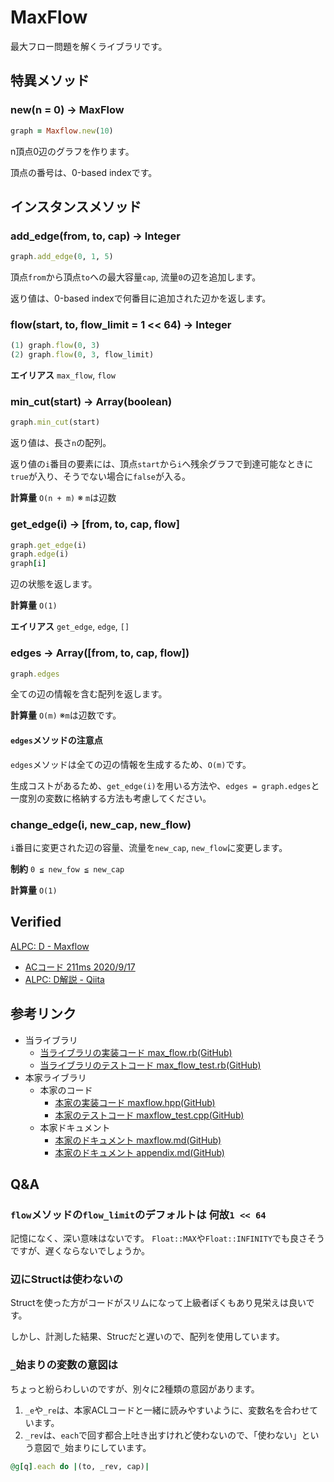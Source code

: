 # MaxFlow

最大フロー問題を解くライブラリです。

## 特異メソッド

### new(n = 0) -> MaxFlow

```ruby
graph = Maxflow.new(10)
```

n頂点0辺のグラフを作ります。

頂点の番号は、0-based indexです。

## インスタンスメソッド

### add_edge(from, to, cap) -> Integer

```ruby
graph.add_edge(0, 1, 5)
```

頂点`from`から頂点`to`への最大容量`cap`, 流量`0`の辺を追加します。

返り値は、0-based indexで何番目に追加された辺かを返します。

### flow(start, to, flow_limit = 1 << 64) -> Integer

```ruby
(1) graph.flow(0, 3)
(2) graph.flow(0, 3, flow_limit)
```

**エイリアス** `max_flow`, `flow`

### min_cut(start) -> Array(boolean)

```ruby
graph.min_cut(start)
```

返り値は、長さ`n`の配列。

返り値の`i`番目の要素には、頂点`start`から`i`へ残余グラフで到達可能なときに`true`が入り、そうでない場合に`false`が入る。

**計算量** `O(n + m)` ※ `m`は辺数

### get_edge(i) -> [from, to, cap, flow]

```ruby
graph.get_edge(i)
graph.edge(i)
graph[i]
```

辺の状態を返します。

**計算量** `O(1)`

**エイリアス** `get_edge`, `edge`, `[]`

### edges -> Array([from, to, cap, flow])

```ruby
graph.edges
```

全ての辺の情報を含む配列を返します。

**計算量** `O(m)` ※`m`は辺数です。

#### `edges`メソッドの注意点

`edges`メソッドは全ての辺の情報を生成するため、`O(m)`です。

生成コストがあるため、`get_edge(i)`を用いる方法や、`edges = graph.edges`と一度別の変数に格納する方法も考慮してください。

### change_edge(i, new_cap, new_flow)

`i`番目に変更された辺の容量、流量を`new_cap`, `new_flow`に変更します。

**制約** `0 ≦ new_fow ≦ new_cap`

**計算量** `O(1)`

## Verified

[ALPC: D \- Maxflow](https://atcoder.jp/contests/practice2/tasks/practice2_d)
- [ACコード 211ms 2020/9/17](https://atcoder.jp/contests/practice2/submissions/16789801)
- [ALPC: D解説 \- Qiita](https://qiita.com/magurofly/items/bfaf6724418bfde86bd0)

## 参考リンク

- 当ライブラリ
  - [当ライブラリの実装コード max_flow.rb(GitHub)](https://github.com/universato/ac-library-rb/blob/master/lib/max_flow.rb)
  - [当ライブラリのテストコード max_flow_test.rb(GitHub)](https://github.com/universato/ac-library-rb/blob/master/test/max_flow_test.rb)
- 本家ライブラリ
  - 本家のコード
    - [本家の実装コード maxflow.hpp(GitHub)](https://github.com/atcoder/ac-library/blob/master/atcoder/maxflow.hpp)
    - [本家のテストコード maxflow_test.cpp(GitHub)](https://github.com/atcoder/ac-library/blob/master/test/unittest/maxflow_test.cpp)
  - 本家ドキュメント
    - [本家のドキュメント maxflow.md(GitHub)](https://github.com/atcoder/ac-library/blob/master/document_ja/maxflow.md)
    - [本家のドキュメント appendix.md(GitHub)](https://github.com/atcoder/ac-library/blob/master/document_ja/appendix.md)

## Q&A

### `flow`メソッドの`flow_limit`のデフォルトは 何故`1 << 64`

記憶になく、深い意味はないです。
`Float::MAX`や`Float::INFINITY`でも良さそうですが、遅くならないでしょうか。

### 辺にStructは使わないの

Structを使った方がコードがスリムになって上級者ぽくもあり見栄えは良いです。

しかし、計測した結果、Strucだと遅いので、配列を使用しています。

### `_`始まりの変数の意図は

ちょっと紛らわしいのですが、別々に2種類の意図があります。

1. `_e`や`_re`は、本家ACLコードと一緒に読みやすいように、変数名を合わせています。
2.  `_rev`は、`each`で回す都合上吐き出すけれど使わないので、「使わない」という意図で`_`始まりにしています。

```ruby
@g[q].each do |(to, _rev, cap)|
```
